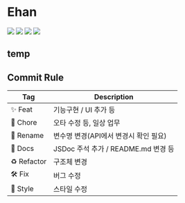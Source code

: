 # Ehan

<img src="https://img.shields.io/badge/react-61DAFB?style=flat-square&logo=react&logoColor=white"/>
<img src="https://img.shields.io/badge/javascript-F7DF1E?style=flat-square&logo=javascript&logoColor=white"/>
<img src="https://img.shields.io/badge/firebase-FFCA28?style=flat-square&logo=firebase&logoColor=white"/>
<img src="https://img.shields.io/badge/node.js-339933?style=flat-square&logo=nodedotjs&logoColor=white"/>

## temp

## Commit Rule

| Tag         | Description                           |
| ----------- | ------------------------------------- |
| ✨ Feat     | 기능구현 / UI 추가 등                 |
| 🙈 Chore    | 오타 수정 등, 일상 업무               |
| 🚚 Rename   | 변수명 변경(API에서 변경시 확인 필요) |
| 📝 Docs     | JSDoc 주석 추가 / README.md 변경 등   |
| ♻️ Refactor | 구조체 변경                           |
| 🛠️ Fix      | 버그 수정                             |
| 🎨 Style    | 스타일 수정                           |
